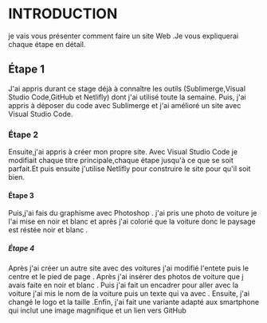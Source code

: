 # INTRODUCTION

je vais vous présenter comment faire un site Web .Je vous expliquerai chaque étape en détail.

## Étape 1 

J'ai appris durant ce stage déjà à connaître les outils (Sublimerge,Visual Studio Code,GitHub et Netlifly) dont j'ai utilisé toute la semaine. Puis, j'ai appris à déposer du code avec Sublimerge et j'ai amélioré un site avec Visual Studio Code. 

### Étape 2 

Ensuite,j'ai appris à créer mon propre site. Avec Visual Studio Code je modifiait chaque titre principale,chaque étape jusqu'à ce que se soit parfait.Et puis ensuite j'utilise Netlifly pour construire le site pour qu'il soit bien.

#### Étape 3

Puis,j'ai fais du graphisme avec Photoshop . j'ai pris une photo de voiture je l'ai mise en noir et blanc et après j'ai colorié que la voiture donc le paysage est réstée noir et blanc . 

##### Étape 4

Après j'ai créer un autre site avec des voitures j'ai modifié l'entete puis le centre et le pied de page . Après j'ai insérer des photos de voiture que j avais faite en noir et blanc . Puis j'ai fait un encadrer pour aller avec la voiture j'ai mis le nom de la voiture puis un texte qui va avec . Ensuite, j'ai changé le logo et la taille .Enfin, j'ai fait une variante adapté aux smartphone qui inclut une image magnifique et un lien vers GitHub 



